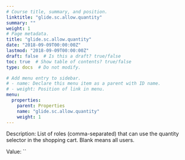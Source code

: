 ```yaml
---
# Course title, summary, and position.
linktitle: "glide.sc.allow.quantity"
summary: ""
weight: 1
# Page metadata.
title: "glide.sc.allow.quantity"
date: "2018-09-09T00:00:00Z"
lastmod: "2018-09-09T00:00:00Z"
draft: false  # Is this a draft? true/false
toc: true  # Show table of contents? true/false
type: docs  # Do not modify.

# Add menu entry to sidebar.
# - name: Declare this menu item as a parent with ID name.
# - weight: Position of link in menu.
menu:
  properties:
    parent: Properties
    name: "glide.sc.allow.quantity"
    weight: 1
---
```


Description: List of roles (comma-separated) that can use the quantity selector in the shopping cart. Blank means all users.


Value: ``